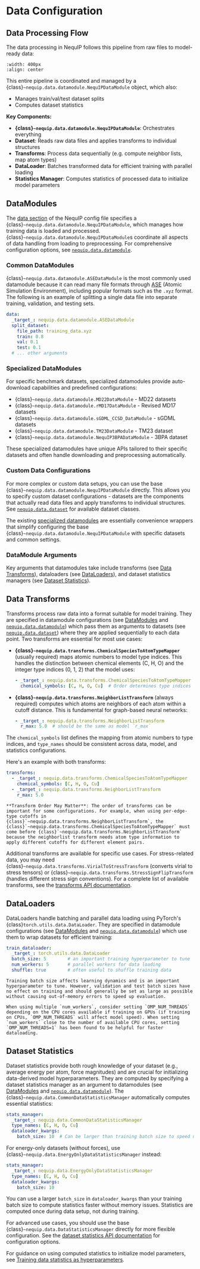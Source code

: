 # Data Configuration

## Data Processing Flow

The data processing in NequIP follows this pipeline from raw files to model-ready data:

```{figure} ./ml-data-flow-chart.svg
:width: 400px
:align: center
```

This entire pipeline is coordinated and managed by a {class}`~nequip.data.datamodule.NequIPDataModule` object, which also:
- Manages train/val/test dataset splits  
- Computes dataset statistics

**Key Components:**

- **{class}`~nequip.data.datamodule.NequIPDataModule`**: Orchestrates everything
- **Dataset**: Reads raw data files and applies transforms to individual structures
- **Transforms**: Process data sequentially (e.g. compute neighbor lists, map atom types)
- **DataLoader**: Batches transformed data for efficient training with parallel loading
- **Statistics Manager**: Computes statistics of processed data to initialize model parameters

## DataModules

The [data section](config.md/#data) of the NequIP config file specifies a {class}`~nequip.data.datamodule.NequIPDataModule`, which manages how training data is loaded and processed.
{class}`~nequip.data.datamodule.NequIPDataModule`s coordinate all aspects of data handling from loading to preprocessing.
For comprehensive configuration options, see [`nequip.data.datamodule`](../../api/datamodule.rst).

### Common DataModules

{class}`~nequip.data.datamodule.ASEDataModule` is the most commonly used datamodule because it can read many file formats through [ASE](https://wiki.fysik.dtu.dk/ase/) (Atomic Simulation Environment), including popular formats such as the `.xyz` format.
The following is an example of splitting a single data file into separate training, validation, and testing sets.

```yaml
data:
  _target_: nequip.data.datamodule.ASEDataModule
  split_dataset:
    file_path: training_data.xyz
    train: 0.8
    val: 0.1
    test: 0.1
  # ... other arguments
```

### Specialized DataModules

For specific benchmark datasets, specialized datamodules provide auto-download capabilities and predefined configurations:

- {class}`~nequip.data.datamodule.MD22DataModule` - MD22 datasets
- {class}`~nequip.data.datamodule.rMD17DataModule` - Revised MD17 datasets
- {class}`~nequip.data.datamodule.sGDML_CCSD_DataModule` - sGDML datasets
- {class}`~nequip.data.datamodule.TM23DataModule` - TM23 dataset
- {class}`~nequip.data.datamodule.NequIP3BPADataModule` - 3BPA dataset

These specialized datamodules have unique APIs tailored to their specific datasets and often handle downloading and preprocessing automatically.

### Custom Data Configurations

For more complex or custom data setups, you can use the base {class}`~nequip.data.datamodule.NequIPDataModule` directly. This allows you to specify custom dataset configurations - datasets are the components that actually read data files and apply transforms to individual structures. See [`nequip.data.dataset`](../../api/dataset.rst) for available dataset classes.

The existing [specialized datamodules](#specialized-datamodules) are essentially convenience wrappers that simplify configuring the base {class}`~nequip.data.datamodule.NequIPDataModule` with specific datasets and common settings.

### DataModule Arguments

Key arguments that datamodules take include transforms (see [Data Transforms](#data-transforms)), dataloaders (see [DataLoaders](#dataloaders)), and dataset statistics managers (see [Dataset Statistics](#dataset-statistics)).

## Data Transforms

Transforms process raw data into a format suitable for model training. They are specified in datamodule configurations (see [DataModules](#datamodules) and [`nequip.data.datamodule`](../../api/datamodule.rst)) which pass them as arguments to datasets (see [`nequip.data.dataset`](../../api/dataset.rst)) where they are applied sequentially to each data point.
Two transforms are essential for most use cases:

- **{class}`~nequip.data.transforms.ChemicalSpeciesToAtomTypeMapper`** (usually required) maps atomic numbers to model type indices. This handles the distinction between chemical elements (C, H, O) and the integer type indices (0, 1, 2) that the model uses:
  ```yaml
  - _target_: nequip.data.transforms.ChemicalSpeciesToAtomTypeMapper
    chemical_symbols: [C, H, O, Cu]  # Order determines type indices
  ```

- **{class}`~nequip.data.transforms.NeighborListTransform`** (always required) computes which atoms are neighbors of each atom within a cutoff distance. This is fundamental for graph-based neural networks:
  ```yaml
  - _target_: nequip.data.transforms.NeighborListTransform
    r_max: 5.0  # should be the same as model `r_max`
  ```

The `chemical_symbols` list defines the mapping from atomic numbers to type indices, and `type_names` should be consistent across data, model, and statistics configurations.

Here's an example with both transforms:

```yaml
transforms:
  - _target_: nequip.data.transforms.ChemicalSpeciesToAtomTypeMapper
    chemical_symbols: [C, H, O, Cu]
  - _target_: nequip.data.transforms.NeighborListTransform
    r_max: 5.0
```

```{warning}
**Transform Order May Matter**: The order of transforms can be important for some configurations. For example, when using per-edge-type cutoffs in {class}`~nequip.data.transforms.NeighborListTransform`, the {class}`~nequip.data.transforms.ChemicalSpeciesToAtomTypeMapper` must come before {class}`~nequip.data.transforms.NeighborListTransform` because the neighborlist transform needs atom type information to apply different cutoffs for different element pairs.
```

Additional transforms are available for specific use cases. For stress-related data, you may need {class}`~nequip.data.transforms.VirialToStressTransform` (converts virial to stress tensors) or {class}`~nequip.data.transforms.StressSignFlipTransform` (handles different stress sign conventions). For a complete list of available transforms, see the [transforms API documentation](../../api/data_transforms.rst).

## DataLoaders

DataLoaders handle batching and parallel data loading using PyTorch's {class}`torch.utils.data.DataLoader`.
They are specified in datamodule configurations (see [DataModules](#datamodules) and [`nequip.data.datamodule`](../../api/datamodule.rst)) which use them to wrap datasets for efficient training:

```yaml
train_dataloader:
  _target_: torch.utils.data.DataLoader
  batch_size: 5        # an important training hyperparameter to tune
  num_workers: 5       # parallel workers for data loading
  shuffle: true        # often useful to shuffle training data
```

```{tip}
Training batch size affects learning dynamics and is an important hyperparameter to tune. However, validation and test batch sizes have no effect on training and should generally be set as large as possible without causing out-of-memory errors to speed up evaluation.
```

```{tip}
When using multiple `num_workers`, consider setting `OMP_NUM_THREADS` depending on the CPU cores available if training on GPUs (if training on CPUs, `OMP_NUM_THREADS` will affect model speed). When setting `num_workers` close to the number of available CPU cores, setting `OMP_NUM_THREADS=1` has been found to be helpful for faster dataloading.
```

## Dataset Statistics

Dataset statistics provide both rough knowledge of your dataset (e.g., average energy per atom, force magnitudes) and are crucial for initializing data-derived model hyperparameters.
They are computed by specifying a dataset statistics manager as an argument to datamodules (see [DataModules](#datamodules) and [`nequip.data.datamodule`](../../api/datamodule.rst)).
The {class}`~nequip.data.CommonDataStatisticsManager` automatically computes essential statistics:

```yaml
stats_manager:
  _target_: nequip.data.CommonDataStatisticsManager
  type_names: [C, H, O, Cu]
  dataloader_kwargs:
    batch_size: 10  # Can be larger than training batch size to speed up computation
```

For energy-only datasets (without forces), use {class}`~nequip.data.EnergyOnlyDataStatisticsManager` instead:

```yaml
stats_manager:
  _target_: nequip.data.EnergyOnlyDataStatisticsManager
  type_names: [C, H, O, Cu]
  dataloader_kwargs:
    batch_size: 10
```

You can use a larger `batch_size` in `dataloader_kwargs` than your training batch size to compute statistics faster without memory issues.
Statistics are computed once during data setup, not during training.

For advanced use cases, you should use the base {class}`~nequip.data.DataStatisticsManager` directly for more flexible configuration.
See the [dataset statistics API documentation](../../api/data_stats.rst) for configuration options.

For guidance on using computed statistics to initialize model parameters, see [Training data statistics as hyperparameters](model.md/#training-data-statistics-as-hyperparameters).